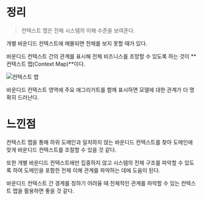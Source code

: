# 정리

> 컨텍스트 맵은 전체 시스템의 이해 수준을 보여준다.



개별 바운디드 컨텍스트에 매몰되면 전체를 보지 못할 때가 있다.

바운디드 컨텍스트 간의 관계를 표시해 전체 비즈니스를 조망할 수 있도록 하는 것이 **컨텍스트 맵(Context Map)**이다.

![컨텍스트 맵](https://user-images.githubusercontent.com/42582516/159495223-144345d7-8653-4bc4-8baf-7bd9681c6c45.png)

바운디드 컨텍스트 영역에 주요 애그리거트를 함께 표시하면 모델에 대한 관계가 더 명확히 드러난다.



# 느낀점

컨텍스트 맵을 통해 하위 도메인과 일치하지 않는 바운디드 컨텍스트를 찾아 도메인에 맞게 바운디드 컨텍스트를 조절할 수 있을 것 같다.

또한 개별 바운디드 컨텍스트에만 집중하지 않고 시스템의 전체 구조를 파악할 수 있도록 하여 도메인을 포함한 전체 이해 관계를 파악하는 데에 도움이 된다.

바운디드 컨텍스트 간 경계를 정하기 어려울 때 전체적인 관계를 파악할 수 있는 컨텍스트 맵을 활용하면 좋을 것 같다.
